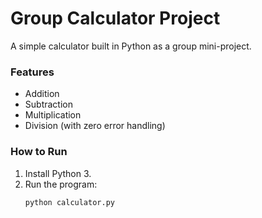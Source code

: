 # Group Calculator Project

A simple calculator built in Python as a group mini-project.  

### Features
- Addition
- Subtraction
- Multiplication
- Division (with zero error handling)

### How to Run
1. Install Python 3.
2. Run the program:
   ```bash
   python calculator.py

